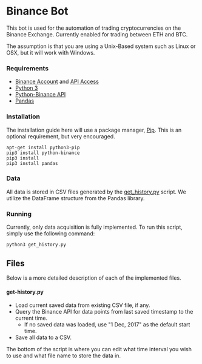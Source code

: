 # Binance Bot

This bot is used for the automation of trading cryptocurrencies on the Binance Exchange. Currently enabled for trading between ETH and BTC.

The assumption is that you are using a Unix-Based system such as Linux or OSX, but it will work with Windows.

### Requirements

- [Binance Account](https://www.binance.com/register.html) and [API Access](https://www.binance.com/userCenter/createApi.html)
- [Python 3](https://www.python.org/downloads/)
- [Python-Binance API](https://github.com/sammchardy/python-binance)
- [Pandas](https://pandas.pydata.org)

### Installation

The installation guide here will use a package manager, [Pip](https://pip.pypa.io/en/stable/). This is an optional requirement, but very encouraged.

```
apt-get install python3-pip
pip3 install python-binance
pip3 install 
pip3 install pandas
```

### Data

All data is stored in CSV files generated by the [get_history.py](https://github.com/AlecMasterson/binance-bot/blob/master/get_history.py) script. We utilize the DataFrame structure from the Pandas library.

### Running

Currently, only data acquisition is fully implemented. To run this script, simply use the following command:

```
python3 get_history.py
```

## Files

Below is a more detailed description of each of the implemented files.

#### get-history.py
- Load current saved data from existing CSV file, if any.
- Query the Binance API for data points from last saved timestamp to the current time.
  - If no saved data was loaded, use "1 Dec, 2017" as the default start time.
- Save all data to a CSV.

The bottom of the script is where you can edit what time interval you wish to use and what file name to store the data in.
